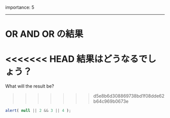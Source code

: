 importance: 5

---

# OR AND OR の結果

<<<<<<< HEAD
結果はどうなるでしょう？
=======
What will the result be?
>>>>>>> d5e8b6d308869738bd1f08dde62b64c969b0673e

```js
alert( null || 2 && 3 || 4 );
```
